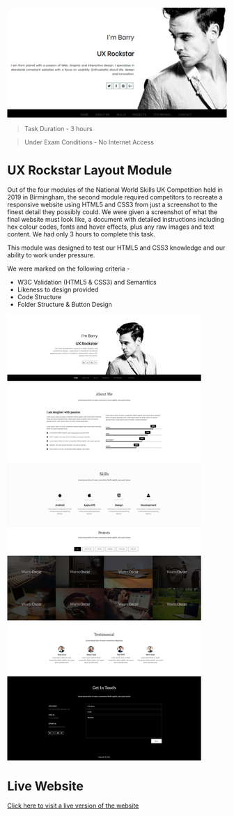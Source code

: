 ![alt text](https://github.com/barksploit/ux-rockstar/blob/master/assets/img/social-preview.png?raw=true)

> Task Duration - 3 hours

> Under Exam Conditions - No Internet Access

# UX Rockstar Layout Module

Out of the four modules of the National World Skills UK Competition held in 2019 in Birmingham, the second module required competitors to recreate a responsive website using HTML5 and CSS3 from just a screenshot to the finest detail they possibly could. We were given a screenshot of what the final website must look like, a document with detailed instructions including hex colour codes, fonts and hover effects, plus any raw images and text content. We had only 3 hours to complete this task.

This module was designed to test our HTML5 and CSS3 knowledge and our ability to work under pressure.

We were marked on the following criteria -

- W3C Validation (HTML5 & CSS3) and Semantics
- Likeness to design provided
- Code Structure
- Folder Structure & Button Design

![alt text](https://github.com/barksploit/ux-rockstar/blob/master/screenshot.png?raw=true)

# Live Website

[Click here to visit a live version of the website](https://ux-rockstar.grfn.sh/)
